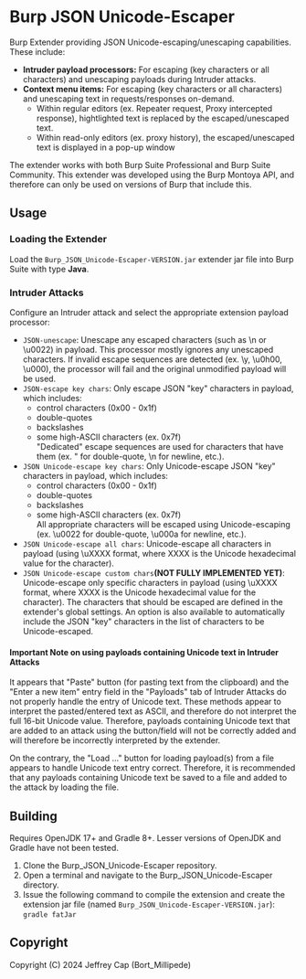 # Burp JSON Unicode-Escaper

Burp Extender providing JSON Unicode-escaping/unescaping capabilities. These include:
* **Intruder payload processors:** For escaping (key characters or all characters) and unescaping payloads during Intruder attacks.
* **Context menu items:** For escaping (key characters or all characters) and unescaping text in requests/responses on-demand.
  * Within regular editors (ex. Repeater request, Proxy intercepted response), hightlighted text is replaced by the escaped/unescaped text.
  * Within read-only editors (ex. proxy history), the escaped/unescaped text is displayed in a pop-up window

The extender works with both Burp Suite Professional and Burp Suite Community. This extender was developed using the Burp Montoya API, and therefore can only be used on versions of Burp that include this.

## Usage

### Loading the Extender

Load the ```Burp_JSON_Unicode-Escaper-VERSION.jar``` extender jar file into Burp Suite with type **Java**.

### Intruder Attacks

Configure an Intruder attack and select the appropriate extension payload processor:

* ```JSON-unescape```: Unescape any escaped characters (such as \n or \u0022) in payload. This processor mostly ignores any unescaped characters. If invalid escape sequences are detected (ex. \y, \u0h00, \u000), the processor will fail and the original unmodified payload will be used.
* ```JSON-escape key chars```: Only escape JSON "key" characters in payload, which includes:
  * control characters (0x00 - 0x1f)
  * double-quotes
  * backslashes
  * some high-ASCII characters (ex. 0x7f)  
  "Dedicated" escape sequences are used for characters that have them (ex. \" for double-quote, \n for newline, etc.).
* ```JSON Unicode-escape key chars```: Only Unicode-escape JSON "key" characters in payload, which includes:
  * control characters (0x00 - 0x1f)
  * double-quotes
  * backslashes
  * some high-ASCII characters (ex. 0x7f)  
  All appropriate characters will be escaped using Unicode-escaping (ex. \u0022 for double-quote, \u000a for newline, etc.).
* ```JSON Unicode-escape all chars```: Unicode-escape all characters in payload (using \uXXXX format, where XXXX is the Unicode hexadecimal value for the character).
* ```JSON Unicode-escape custom chars```**(NOT FULLY IMPLEMENTED YET)**:  Unicode-escape only specific characters in payload (using \uXXXX format, where XXXX is the Unicode hexadecimal value for the character). The characters that should be escaped are defined in the extender's global settings. An option is also available to automatically include the JSON "key" characters in the list of characters to be Unicode-escaped.

#### Important Note on using payloads containing Unicode text in Intruder Attacks

It appears that "Paste" button (for pasting text from the clipboard) and the "Enter a new item" entry field in the "Payloads" tab of Intruder Attacks do not properly handle the entry of Unicode text. These methods appear to interpret the pasted/entered text as ASCII, and therefore do not interpret the full 16-bit Unicode value. Therefore, payloads containing Unicode text that are added to an attack using the button/field will not be correctly added and will therefore be incorrectly interpreted by the extender. 

On the contrary, the "Load ..." button for loading payload(s) from a file appears to handle Unicode text entry correct. Therefore, it is recommended that any payloads containing Unicode text be saved to a file and added to the attack by loading the file.

## Building

Requires OpenJDK 17+ and Gradle 8+. Lesser versions of OpenJDK and Gradle have not been tested.

1. Clone the Burp_JSON_Unicode-Escaper repository.
2. Open a terminal and navigate to the Burp_JSON_Unicode-Escaper directory.
3. Issue the following command to compile the extension and create the extension jar file (named ```Burp_JSON_Unicode-Escaper-VERSION.jar```): ```gradle fatJar```

## Copyright

Copyright (C) 2024 Jeffrey Cap (Bort_Millipede)

